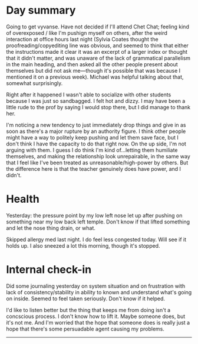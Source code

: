 # Day summary
Going to get vyvanse. Have not decided if I'll attend Chet Chat; feeling kind of overexposed / like I'm pushign myself on others, after the weird interaction at office hours last night (Sylvia Coates thought the proofreading/copyediting line was obvious, and seemed to think that either the instructions made it clear it was an excerpt of a larger index or thought that it didn't matter, and was unaware of the lack of grammatical parallelism in the main heading, and then asked all the other people present about themselves but did not ask me—though it's possible that was because I mentioned it on a previous week). Michael was helpful talking about that, somewhat surprisingly. 

Right after it happened I wasn't able to socialize with other students because I was just so sandbagged. I felt hot and dizzy. I may have been a little rude to the prof by saying I would stop there, but I did manage to thank her. 

I'm noticing a new tendency to just immediately drop things and give in as soon as there's a major rupture by an authority figure. I think other people might have a way to politely keep pushing and let them save face, but I don't think I have the capacity to do that right now. On the up side, I'm not arguing with them. I guess I do think I'm kind of...letting them humiliate themselves, and making the relationship look unrepairable, in the same way that I feel like I've been treated as unreasonable/high-power by others. But the difference here is that the teacher genuinely does have power, and I didn't. 

# Health
Yesterday: the pressure point by my low left nose let up after pushing on something near my low back left temple. Don't know if that lifted something and let the nose thing drain, or what. 

Skipped allergy med last night. I do feel less congested today. Will see if it holds up. I also sneezed a lot this morning, though it's stopped. 

# Internal check-in
Did some journaling yesterday on system situation and on frustration with lack of consistency/stability in ability to known and understand what's going on inside. Seemed to feel taken seriously. Don't know if it helped. 

I'd like to listen better but the thing that keeps me from doing isn't a concscious process. I don't know how to lift it. Maybe someone does, but it's not me. And I'm worried that the hope that someone does is really just a hope that there's some persuadable agent causing my problems. 



------
